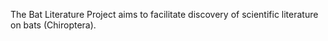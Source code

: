 The Bat Literature Project aims to facilitate discovery of scientific literature on bats (Chiroptera).

